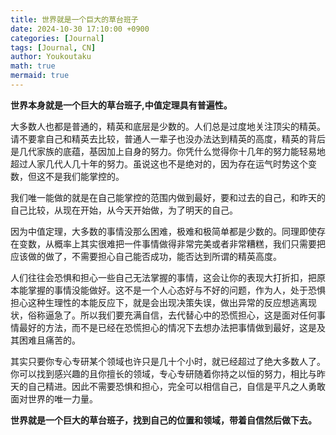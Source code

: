 ```yaml
---
title: 世界就是一个巨大的草台班子
date: 2024-10-30 17:10:00 +0900
categories: [Journal]
tags: [Journal, CN]
author: Youkoutaku
math: true
mermaid: true
---
```


**世界本身就是一个巨大的草台班子,中值定理具有普遍性。**

大多数人也都是普通的，精英和底层是少数的。人们总是过度地关注顶尖的精英。请不要拿自己和精英去比较，普通人一辈子也没办法达到精英的高度，精英的背后是几代家族的底蕴，基因加上自身的努力。你凭什么觉得你十几年的努力能轻易地超过人家几代人几十年的努力。虽说这也不是绝对的，因为存在运气时势这个变数，但这不是我们能掌控的。

我们唯一能做的就是在自己能掌控的范围内做到最好，要和过去的自己，和昨天的自己比较，从现在开始，从今天开始做，为了明天的自己。

因为中值定理，大多数的事情没那么困难，极难和极简单都是少数的。同理即使存在变数，从概率上其实很难把一件事情做得非常完美或者非常糟糕，我们只需要把应该做的做了，不需要担心自己能否成功，能否达到所谓的精英高度。

人们往往会恐惧和担心一些自己无法掌握的事情，这会让你的表现大打折扣，把原本能掌握的事情没能做好。这不是一个人心态好与不好的问题，作为人，处于恐惧担心这种生理性的本能反应下，就是会出现决策失误，做出异常的反应想逃离现状，俗称逼急了。所以我们要充满自信，去代替心中的恐慌担心，这是面对任何事情最好的方法，而不是已经在恐慌担心的情况下去想办法把事情做到最好，这是及其困难且痛苦的。

其实只要你专心专研某个领域也许只是几十个小时，就已经超过了绝大多数人了。你可以找到感兴趣的且你擅长的领域，专心专研随着你持之以恒的努力，相比与昨天的自己精进。因此不需要恐惧和担心，完全可以相信自己，自信是平凡之人勇敢面对世界的唯一力量。

**世界就是一个巨大的草台班子，找到自己的位置和领域，带着自信然后做下去。**